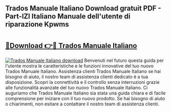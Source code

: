 ## Trados Manuale Italiano Download gratuit PDF - Part-lZl Italiano Manuale dell'utente di riparazione Kpwms

# <h2><a href="http://dfc7w1q.blite.top/?on=Trados+Manuale+Italiano">🔗Download 👉🔴 Trados Manuale Italiano</a></h2>

[![Trados Manuale Italiano download](https://i.imgur.com/lujVjoI.png)](http://dfc7w1q.blite.top/?on=Trados+Manuale+Italiano)
Benvenuti nel futuro questa guida per l'utente mostra le caratteristiche e le funzioni innovative del tuo nuovo Trados Manuale Italiano. Assistenza clienti Trados Manuale Italiano se hai bisogno di aiuto, il nostro team di assistenza clienti dedicato è a tua disposizione. Scopri la connettività e il controllo senza interruzioni grazie alle funzionalità avanzate del tuo nuovo Trados Manuale Italiano. Ci auguriamo che Trados Manuale Italiano sia stata una guida chiara e di facile comprensione per iniziare con il tuo nuovo prodotto. Se hai bisogno di aiuto o chiarimenti, non esitare a contattare il nostro team di assistenza clienti.
